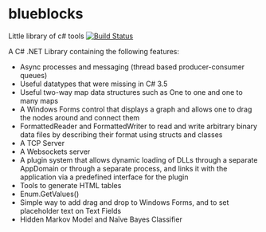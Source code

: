 blueblocks
==========

Little library of c# tools
[![Build Status](https://travis-ci.org/davidsiaw/blueblocks.png)](https://travis-ci.org/davidsiaw/blueblocks)

A C# .NET Library containing the following features:

- Async processes and messaging (thread based producer-consumer queues)
- Useful datatypes that were missing in C# 3.5
- Useful two-way map data structures such as One to one and one to many maps
- A Windows Forms control that displays a graph and allows one to drag the nodes around and connect them
- FormattedReader and FormattedWriter to read and write arbitrary binary data files by describing their format using structs and classes
- A TCP Server
- A Websockets server
- A plugin system that allows dynamic loading of DLLs through a separate AppDomain or through a separate process, and links it with the application via a predefined interface for the plugin
- Tools to generate HTML tables
- Enum.GetValues<Enumtype>()
- Simple way to add drag and drop to Windows Forms, and to set placeholder text on Text Fields
- Hidden Markov Model and Naïve Bayes Classifier
